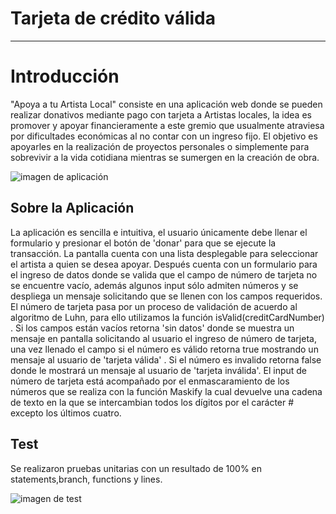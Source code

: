 # Tarjeta de crédito válida


***

# Introducción

"Apoya a tu Artista Local" consiste en una aplicación web donde se pueden realizar donativos mediante pago con tarjeta a Artistas locales, la idea es promover y apoyar financieramente a este gremio que usualmente atraviesa por dificultades económicas al no contar con un ingreso fijo.
El objetivo es apoyarles en la realización de proyectos personales o simplemente para sobrevivir a la vida cotidiana mientras se sumergen en la creación de obra.


![imagen de aplicación](https://raw.githubusercontent.com/Mirisaurio/DEV008-card-validation/feature/proyecto/web1.png)

## Sobre la Aplicación

La aplicación es sencilla e intuitiva, el usuario únicamente debe llenar el formulario y presionar el botón de 'donar' para que se ejecute la transacción.
 La pantalla cuenta con una lista desplegable para seleccionar el artista a quien se desea apoyar. Después cuenta con un formulario para el ingreso de datos donde se valida que el campo de número de tarjeta no se encuentre vacío, además algunos input sólo admiten números y se despliega un mensaje solicitando que se llenen con los campos requeridos.
El número de tarjeta pasa por un proceso de validación de acuerdo al algoritmo de Luhn, para ello utilizamos la función isValid(creditCardNumber) . Si los campos están vacíos retorna 'sin datos' donde se muestra un mensaje en pantalla solicitando al usuario el ingreso de número de tarjeta, una vez llenado el campo si el número es válido retorna true mostrando un mensaje al usuario de 'tarjeta válida' . Si el número es invalido retorna false donde le mostrará un mensaje al usuario de 'tarjeta inválida'. El input de número de tarjeta está acompañado por el enmascaramiento de los números que se realiza con la función Maskify la cual devuelve una cadena de texto en la que se intercambian todos los dígitos por el carácter # excepto los últimos cuatro.

 
## Test

Se realizaron pruebas unitarias con un resultado de 100% en statements,branch, functions y lines.

![imagen de test](https://raw.githubusercontent.com/Mirisaurio/DEV008-card-validation/feature/proyecto/test.png)